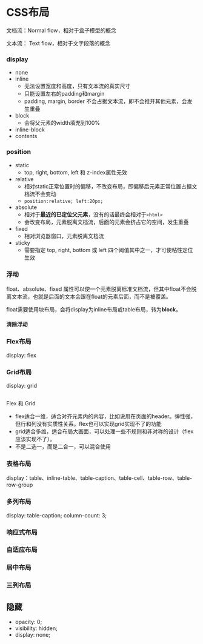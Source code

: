 # CSS布局

文档流：Normal flow，相对于盒子模型的概念

文本流： Text flow，相对于文字段落的概念

### display

- none
- inline
  - 无法设置宽度和高度，只有文本流的真实尺寸
  - 只能设置左右的padding和margin
  - padding, margin, border 不会占据文本流，即不会推开其他元素，会发生重叠
- block
  - 会将父元素的width填充到100%
- inline-block
- contents

### position

- static
  - top, right, bottom, left 和 z-index属性无效
- relative
  - 相对static正常位置时的偏移，不改变布局，即偏移后元素正常位置占据文档流不会变动
  - `position:relative; left:20px;`
- absolute
  - 相对于**最近的已定位父元素**，没有的话最终会相对于`<html>`
  - 会改变布局，元素脱离文档流，后面的元素会挤占它的空间，发生重叠
- fixed
  - 相对浏览器窗口，元素脱离文档流
- sticky
  - 需要指定 top, right, bottom 或 left 四个阈值其中之一，才可使粘性定位生效

### 浮动

float、absolute、fixed 属性可以使一个元素脱离标准文档流，但其中float不会脱离文本流，也就是后面的文本会跟在float的元素后面，而不是被覆盖。

float需要使用块布局，会将display为inline布局或table布局，转为**block**。

#### 清除浮动

### Flex布局

display: flex

### Grid布局

display: grid

```

```

Flex 和 Grid

- flex适合一维，适合对齐元素内的内容，比如说用在页面的header。弹性强，但行和列没有实质性关系。flex也可以实现grid实现不了的功能
- grid适合多维，适合布局大画面，可以处理一些不规则和非对称的设计（flex应该实现不了）。
- 不是二选一，而是二合一，可以混合使用

### 表格布局

display：table、inline-table、table-caption、table-cell、table-row、table-row-group

### 多列布局

display: table-caption; column-count: 3;

### 响应式布局

### 自适应布局

### 居中布局

### 三列布局

## 隐藏

- opacity: 0;
- visibility: hidden;
- display: none;